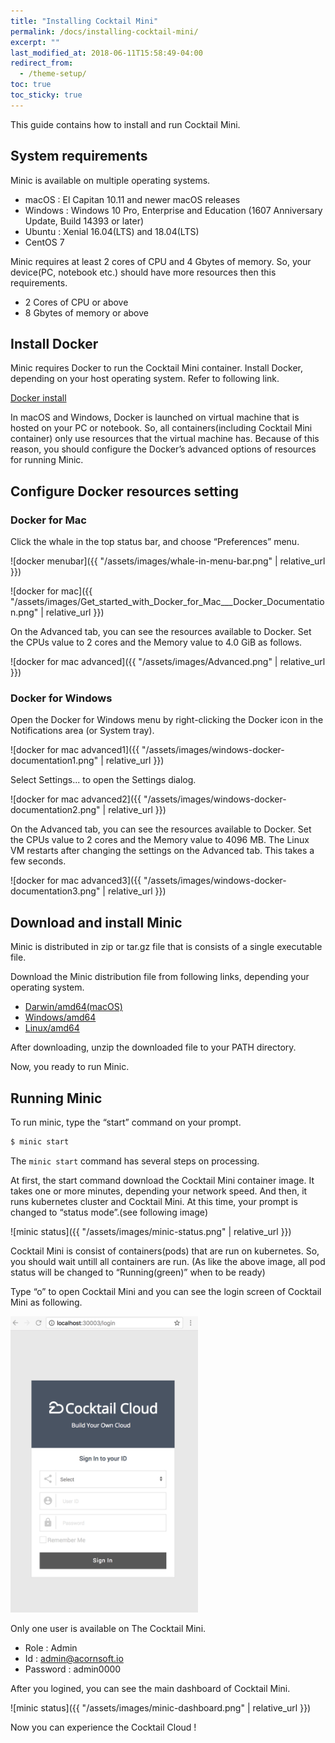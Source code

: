 ```yaml
---
title: "Installing Cocktail Mini"
permalink: /docs/installing-cocktail-mini/
excerpt: ""
last_modified_at: 2018-06-11T15:58:49-04:00
redirect_from:
  - /theme-setup/
toc: true
toc_sticky: true
---
```


This guide contains how to install and run Cocktail Mini.

## System requirements

Minic is available on multiple operating systems.

* macOS : El Capitan 10.11 and newer macOS releases
* Windows : Windows 10 Pro, Enterprise and Education (1607 Anniversary Update, Build 14393 or later)
* Ubuntu : Xenial 16.04(LTS) and 18.04(LTS)
* CentOS 7

Minic requires at least 2 cores of CPU and 4 Gbytes of memory. So, your device(PC, notebook etc.) should have more resources then this requirements.

* 2 Cores of CPU or above
* 8 Gbytes of memory or above

## Install Docker

Minic requires Docker to run the Cocktail Mini container. Install Docker, depending on your host operating system. Refer to following link.

[Docker install](https://docs.docker.com/install/)

In macOS and Windows, Docker is launched on virtual machine that is hosted on your PC
or notebook. So, all containers(including Cocktail Mini container) only use resources that the virtual machine has.
Because of this reason, you should configure the Docker’s advanced options of resources for running Minic.

## Configure Docker resources setting

### Docker for Mac

Click the whale in the top status bar, and choose “Preferences” menu.

![docker menubar]({{ "/assets/images/whale-in-menu-bar.png" | relative_url }})

![docker for mac]({{ "/assets/images/Get_started_with_Docker_for_Mac___Docker_Documentation.png" | relative_url }})

On the Advanced tab, you can see the resources available to Docker. Set the CPUs value to 2 cores and the Memory value to 4.0 GiB as follows.

![docker for mac advanced]({{ "/assets/images/Advanced.png" | relative_url }})

### Docker for Windows

Open the Docker for Windows menu by right-clicking the Docker icon in the Notifications area (or System tray).

![docker for mac advanced1]({{ "/assets/images/windows-docker-documentation1.png" | relative_url }})

Select Settings... to open the Settings dialog.

![docker for mac advanced2]({{ "/assets/images/windows-docker-documentation2.png" | relative_url }})

On the Advanced tab, you can see the resources available to Docker. Set the CPUs value to 2 cores and the Memory value to 4096 MB. The Linux VM restarts after changing the settings on the Advanced tab. This takes a few seconds.

![docker for mac advanced3]({{ "/assets/images/windows-docker-documentation3.png" | relative_url }})

## Download and install Minic

Minic is distributed in zip or tar.gz file that is consists of a single executable file.

Download the Minic distribution file from following links, depending your operating system.

* [Darwin/amd64(macOS)](https://github.com/acornapps/minic-home/releases/download/v0.4/minic-darwin-amd64.zip)
* [Windows/amd64](https://github.com/acornapps/minic-home/releases/download/v0.4/minic-windows-amd64.zip)
* [Linux/amd64](https://github.com/acornapps/minic-home/releases/download/v0.4/minic-linux-amd64.zip)

After downloading, unzip the downloaded file to your PATH directory.

Now, you ready to run Minic.

## Running Minic

To run minic, type the “start” command on your prompt.

```bash
$ minic start
```

The `minic start` command has several steps on processing.

At first, the start command download the Cocktail Mini container image. It takes one or more minutes, depending your network speed. And then, it runs kubernetes cluster and Cocktail Mini. At this time, your prompt is changed to “status mode”.(see following image)

![minic status]({{ "/assets/images/minic-status.png" | relative_url }})

Cocktail Mini is consist of containers(pods) that are run on kubernetes. So, you should wait untill all containers are run. (As like the above image, all pod status will be changed to “Running(green)” when to be ready)

Type “o” to open Cocktail Mini and you can see the login screen of Cocktail Mini as following.

<img src="/assets/images/minic-login.png" alt="minic-login" width="300" />

Only one user is available on The Cocktail Mini.

* Role : Admin
* Id : admin@acornsoft.io
* Password : admin0000

After you logined, you can see the main dashboard of Cocktail Mini.

![minic status]({{ "/assets/images/minic-dashboard.png" | relative_url }})

Now you can experience the Cocktail Cloud !

